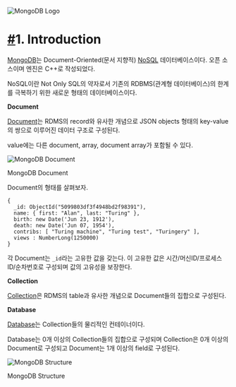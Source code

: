 ﻿
![MongoDB Logo](https://poiemaweb.com/img/mongo-db-logo.png)

# [#](https://poiemaweb.com/mongdb-basics#1-introduction)1. Introduction

[MongoDB](https://www.mongodb.com/)는 Document-Oriented(문서 지향적)  [NoSQL](https://ko.wikipedia.org/wiki/NoSQL)  데이터베이스이다. 오픈 소스이며 엔진은 C++로 작성되었다.

NoSQL이란 Not Only SQL의 약자로서 기존의 RDBMS(관계형 데이터베이스)의 한계를 극복하기 위한 새로운 형태의 데이터베이스이다.

**Document**

[Document](https://docs.mongodb.com/manual/core/document/)는 RDMS의 record와 유사한 개념으로 JSON objects 형태의 key-value의 쌍으로 이루어진 데이터 구조로 구성된다.

value에는 다른 document, array, document array가 포함될 수 있다.

![MongoDB Document](https://poiemaweb.com/img/mongodb-document.png)

MongoDB Document

Document의 형태를 살펴보자.

```
{
  _id: ObjectId("5099803df3f4948bd2f98391"),
  name: { first: "Alan", last: "Turing" },
  birth: new Date('Jun 23, 1912'),
  death: new Date('Jun 07, 1954'),
  contribs: [ "Turing machine", "Turing test", "Turingery" ],
  views : NumberLong(1250000)
}

```

각 Document는  `_id`라는 고유한 값을 갖는다. 이 고유한 값은 시간/머신ID/프로세스ID/순차번호로 구성되며 값의 고유성을 보장한다.

**Collection**

[Collection](https://docs.mongodb.com/manual/core/databases-and-collections/#collections)은 RDMS의 table과 유사한 개념으로 Document들의 집합으로 구성된다.

**Database**

[Database](https://docs.mongodb.com/manual/core/databases-and-collections/#databases)는 Collection들의 물리적인 컨테이너이다.

Database는 0개 이상의 Collection들의 집합으로 구성되며 Collection은 0개 이상의 Document로 구성되고 Document는 1개 이상의 field로 구성된다.

![MongoDB Structure](https://poiemaweb.com/img/mongodb-structure.png)

MongoDB Structure
